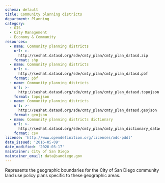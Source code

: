 ```yaml
---
schema: default
title: Community planning districts
department: Planning
category:
  - GIS
  - City Management
  - Economy & Community
resources:
  - name: Community planning districts
    url: >-
      http://seshat.datasd.org/sde/cmty_plan/cmty_plan_datasd.zip
    format: shp
  - name: Community planning districts
    url: >-
      http://seshat.datasd.org/sde/cmty_plan/cmty_plan_datasd.pbf
    format: pbf
  - name: Community planning districts
    url: >-
      http://seshat.datasd.org/sde/cmty_plan/cmty_plan_datasd.topojson
    format: topojson
  - name: Community planning districts
    url: >-
      http://seshat.datasd.org/sde/cmty_plan/cmty_plan_datasd.geojson
    format: geojson
  - name: Community planning districts dictionary
    url: >-
      http://seshat.datasd.org/sde/cmty_plan/cmty_plan_dictionary_datasd.csv
    format: csv
license: 'http://www.opendefinition.org/licenses/odc-pddl'
date_issued: '2016-05-09'
date_modified: '2020-03-17'
maintainer: City of San Diego
maintainer_email: data@sandiego.gov
---
```

Represents the geographic boundaries for the City of San Diego community land use policy plans specific to these geographic areas.
